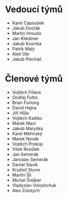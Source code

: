 # Vedoucí týmů

- Karel Capoušek
- Jakub Dvořák
- Martin Hrouda
- Jan Kleistner
- Jakub Kosinka
- Patrik Malý
- Aleš Obr
- Jakub Plecháč

# Členové týmů

- Vojtěch Fišera
- Ondřej Foltín
- Brian Furlong
- David Hejna
- Jiří Hůla
- Vojtěch Kadlec
- Marek Macl
- Jakub Maryška
- Karel Měřínský
- Marek Novák
- Vojtěch Prokop
- Vítek Rosůlek
- Jan Semerák
- Jaroslav Semerák
- Daniel Slavík
- Kryštof Sturm
- Martin Šíl
- Michal Šrejber
- Vladyslav Voloshchuk
- Alex Zolotych
